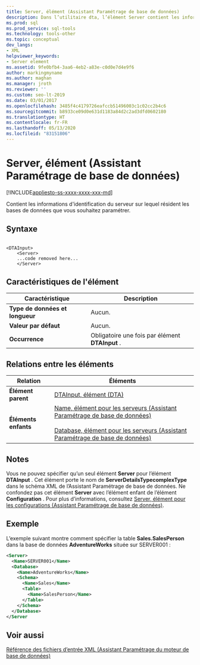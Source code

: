 ```yaml
---
title: Server, élément (Assistant Paramétrage de base de données)
description: Dans l’utilitaire dta, l’élément Server contient les informations d’identification du serveur où se trouvent les bases de données que vous voulez paramétrer.
ms.prod: sql
ms.prod_service: sql-tools
ms.technology: tools-other
ms.topic: conceptual
dev_langs:
- XML
helpviewer_keywords:
- Server element
ms.assetid: 9fe0bfb4-3aa6-4eb2-a83e-c0d0e7d4e9f6
author: markingmyname
ms.author: maghan
ms.manager: jroth
ms.reviewer: ''
ms.custom: seo-lt-2019
ms.date: 03/01/2017
ms.openlocfilehash: 3485f4c4179726eafccb51496003c1c02cc2b4c6
ms.sourcegitcommit: b8933ce09d0e631d1183a84d2c2ad3dfd0602180
ms.translationtype: HT
ms.contentlocale: fr-FR
ms.lasthandoff: 05/13/2020
ms.locfileid: "83151806"
---
```

# <a name="server-element-dta"></a>Server, élément (Assistant Paramétrage de base de données)

[!INCLUDE[appliesto-ss-xxxx-xxxx-xxx-md](../../includes/appliesto-ss-xxxx-xxxx-xxx-md.md)]

Contient les informations d'identification du serveur sur lequel résident les bases de données que vous souhaitez paramétrer.  
  
## <a name="syntax"></a>Syntaxe  
  
```  
  
<DTAInput>  
    <Server>  
    ...code removed here...  
    </Server>  
```  
  
## <a name="element-characteristics"></a>Caractéristiques de l'élément  
  
|Caractéristique|Description|  
|--------------------|-----------------|  
|**Type de données et longueur**|Aucun.|  
|**Valeur par défaut**|Aucun.|  
|**Occurrence**|Obligatoire une fois par élément **DTAInput** .|  
  
## <a name="element-relationships"></a>Relations entre les éléments  
  
|Relation|Éléments|  
|------------------|--------------|  
|**Élément parent**|[DTAInput, élément &#40;DTA&#41;](../../tools/dta/dtainput-element-dta.md)|  
|**Éléments enfants**|[Name, élément pour les serveurs &#40;Assistant Paramétrage de base de données&#41;](../../tools/dta/name-element-for-server-dta.md)<br /><br /> [Database, élément pour les serveurs &#40;Assistant Paramétrage de base de données&#41;](../../tools/dta/database-element-for-server-dta.md)|  
  
## <a name="remarks"></a>Notes  
 Vous ne pouvez spécifier qu’un seul élément **Server** pour l’élément **DTAInput** . Cet élément porte le nom de **ServerDetailsTypecomplexType** dans le schéma XML de l’Assistant Paramétrage de base de données. Ne confondez pas cet élément **Server** avec l’élément enfant de l’élément **Configuration** . Pour plus d’informations, consultez [Server, élément pour les configurations &#40;Assistant Paramétrage de base de données&#41;](../../tools/dta/server-element-for-configuration-dta.md).  
  
## <a name="example"></a>Exemple  
 L’exemple suivant montre comment spécifier la table **Sales.SalesPerson** dans la base de données **AdventureWorks** située sur SERVER001 :  
  
```xml  
<Server>  
  <Name>SERVER001</Name>  
  <Database>  
    <Name>AdventureWorks</Name>  
    <Schema>  
      <Name>Sales</Name>  
      <Table>  
        <Name>SalesPerson</Name>  
      </Table>  
    </Schema>  
  </Database>  
</Server  
```  
  
## <a name="see-also"></a>Voir aussi  
 [Référence des fichiers d’entrée XML &#40;Assistant Paramétrage du moteur de base de données&#41;](../../tools/dta/xml-input-file-reference-database-engine-tuning-advisor.md)  
  
  
